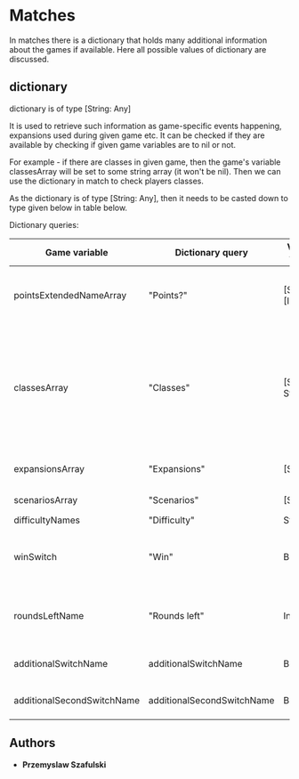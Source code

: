 # Matches

In matches there is a dictionary that holds many additional information about the games if available. Here all possible values of dictionary are discussed.

## dictionary

dictionary is of type [String: Any]

It is used to retrieve such information as game-specific events happening, expansions used during given game etc. It can be checked if they are available by checking if given game variables are to nil or not.

For example - if there are classes in given game, then the game's variable classesArray will be set to some string array (it won't be nil). Then we can use the dictionary in match to check players classes.

As the dictionary is of type [String: Any], then it needs to be casted down to type given below in table below.

Dictionary queries:

Game variable | Dictionary query | Value type | Description |
| --- | --- | --- | --- |
pointsExtendedNameArray | "Points?" | [String: [Int]] | Dictionary that holds **playerID** as key and extended points array as value.
classesArray | "Classes" | [String: String] | Dictionary that holds **playerID** as key and player's class as value. Note - if there are goodClassesArray and evilClassesArray set in game, then additional graph can be made
expansionsArray | "Expansions" | [String] | Array of expansions used in this match
scenariosArray | "Scenarios" | [String] | Array of scenarios used in this match
difficultyNames | "Difficulty" | String | Difficulty of match
winSwitch | "Win" | Bool | Indicates if given match was won or lost (used mostly in cooperation games)
roundsLeftName | "Rounds left" | Int | How many rounds (or days, cards) were left after finishing the match.
additionalSwitchName | additionalSwitchName | Bool | Some game-specific event happening or not.
additionalSecondSwitchName | additionalSecondSwitchName | Bool | Some game-specific event happening or not.


## Authors

* **Przemyslaw Szafulski**
